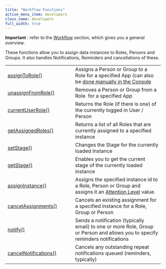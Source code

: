 ```yaml
---
title: "Workflow Functions"
active_menu_item: developers
class_name: developers
full_width: true
---
```



**Important** : refer to the [Workflow](/developers/documentation/product-guide/advanced-features/workflow/) section, which gives you a general overview.

These functions allow you to assign data instances to Roles, Persons and Groups. It also handles Notifications, Reminders and cancellations of these.

<table>
<tr>
<td width="230">
  <a href="/developers/documentation/scripting-apis/client-api/workflow-functions/assigntorole">assignToRole()</a>

</td>
<td width="13">
</td>
<td width="637">
  Assigns a Person or Group to a Role for a specified App (can also be <a href="/developers/documentation/product-guide/advanced-features/workflow/roles-stages) ">done manually in the Console</a>

</td>
</tr>
<tr>
<td width="230">
  <a href="/developers/documentation/scripting-apis/client-api/workflow-functions/unassignfromrole">unassignFromRole()</a>

</td>
<td width="13">
</td>
<td width="637">
Removes a Person or Group from a Role  for a specified App

</td>
</tr>
<tr>
<td width="230">
  <a href="/developers/documentation/scripting-apis/client-api/workflow-functions/currentuserrole">currentUserRole()</a>

</td>
<td width="13">
</td>
<td width="637">
Returns the Role (if there is one) of the currently logged in User / Person

</td>
</tr>
<tr>
<td width="230">
  <a href="/developers/documentation/scripting-apis/client-api/workflow-functions/getassignedroles">getAssignedRoles()</a>

</td>
<td width="13">
</td>
<td width="637">
Returns a list of all Roles that are currently assigned to a specified instance

</td>
</tr>
<tr>
<td width="230">
  <a href="/developers/documentation/scripting-apis/client-api/workflow-functions/setstage">setStage()</a>

</td>
<td width="13">
</td>
<td width="637">
Changes the Stage for the currently loaded Instance

</td>
</tr>
<tr>
<td width="230">
  <a href="/developers/documentation/scripting-apis/client-api/workflow-functions/getstage">getStage()</a>

</td>
<td width="13">
</td>
<td width="637">
Enables you to get the current stage of the currently loaded instance

</td>
</tr>
<tr>
<td width="230">
  <a href="/developers/documentation/scripting-apis/client-api/workflow-functions/assigninstance">assignInstance()</a>

</td>
<td width="13">
</td>
<td width="637">
  Assigns the specified instance id to a Role, Person or Group and assigns it an <a href="/developers/documentation/product-guide/advanced-features/workflow/attention-levels">Attention Level</a> value.

</td>
</tr>
<tr>
<td width="230">
  <a href="/developers/documentation/scripting-apis/client-api/workflow-functions/cancelassignments">cancelAssignments()</a>

</td>
<td width="13">
</td>
<td width="637">
Cancels an existing assignment for a specified instance for a Role, Group or Person

</td>
</tr>
<tr>
<td width="230">
  <a href="/developers/documentation/scripting-apis/client-api/workflow-functions/notify">notify()</a>

</td>
<td width="13">
</td>
<td width="637">
Sends a notification (typically email) to one or more Role, Group or Person and allows you to specify reminders notifications

</td>
</tr>
<tr>
<td width="230">
  <a href="/developers/documentation/scripting-apis/client-api/workflow-functions/cancelnotificationsforinstance">cancelNotifications()</a>

</td>
<td width="13">
</td>
<td width="637">
Cancels any outstanding repeat notifications queued (reminders, typically)

</td>
</tr>


</table>
